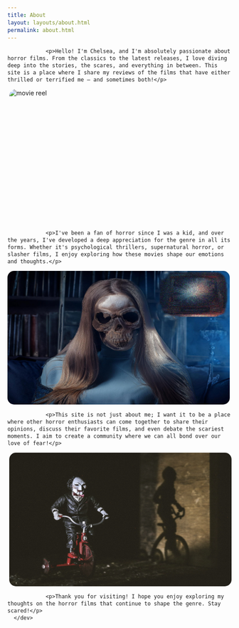 ```yaml
---
title: About
layout: layouts/about.html
permalink: about.html
---
```


<div class="main-content-wrapper"> 

             

                <p>Hello! I'm Chelsea, and I'm absolutely passionate about horror films. From the classics to the latest releases, I love diving deep into the stories, the scares, and everything in between. This site is a place where I share my reviews of the films that have either thrilled or terrified me — and sometimes both!</p>


<img src="images/clip3.jpg" alt="movie reel" style="width:500px; height:300px; display: block; margin-left: auto; border-radius: 15px">


                <p>I've been a fan of horror since I was a kid, and over the years, I've developed a deep appreciation for the genre in all its forms. Whether it's psychological thrillers, supernatural horror, or slasher films, I enjoy exploring how these movies shape our emotions and thoughts.</p>

<img src="images/horror_image1.jpg" alt="movie reel" style="width:500px; height:300px; display: block; margin-right: auto; border-radius: 15px">


                <p>This site is not just about me; I want it to be a place where other horror enthusiasts can come together to share their opinions, discuss their favorite films, and even debate the scariest moments. I aim to create a community where we can all bond over our love of fear!</p>


<img src="images/clip2.jpg" alt="movie reel" style="width:500px; height:300px; display: block; margin-left: auto; border-radius: 15px">




                <p>Thank you for visiting! I hope you enjoy exploring my thoughts on the horror films that continue to shape the genre. Stay scared!</p>
      </dev>    